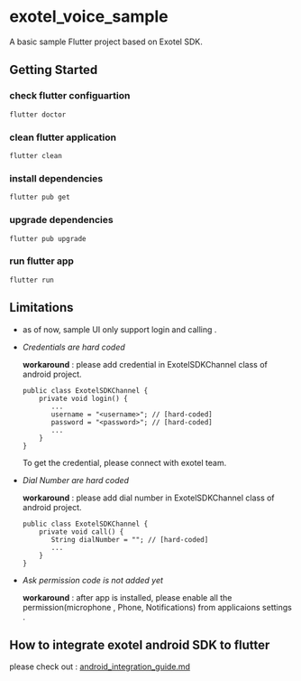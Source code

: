 # exotel_voice_sample

A basic sample Flutter project based on Exotel SDK.

## Getting Started

### check flutter configuartion 
```
flutter doctor
```

### clean flutter application
```
flutter clean
```

### install dependencies
```
flutter pub get
```

### upgrade dependencies
```
flutter pub upgrade
```

### run flutter app
```
flutter run
```

## Limitations

- as of now, sample UI only support login and calling .

- *Credentials are hard coded*

     **workaround** : please add credential in ExotelSDKChannel class of android project.
     ```
     public class ExotelSDKChannel {
         private void login() {
            ...
            username = "<username>"; // [hard-coded]
            password = "<password>"; // [hard-coded]
            ...
         }
     }
     ```
     To get the credential, please connect with exotel team.

- *Dial Number are hard coded*

     **workaround** : please add dial number in ExotelSDKChannel class of android project.
     ```
     public class ExotelSDKChannel {
         private void call() {
            String dialNumber = ""; // [hard-coded]
            ...
         }
     }
     ```

- *Ask permission code is not added yet*

    **workaround** : after app is installed, please enable all the permission(microphone , Phone, Notifications) from applicaions settings .



## How to integrate exotel android SDK to flutter 

please check out : [android_integration_guide.md](android_integration_guide.md)

